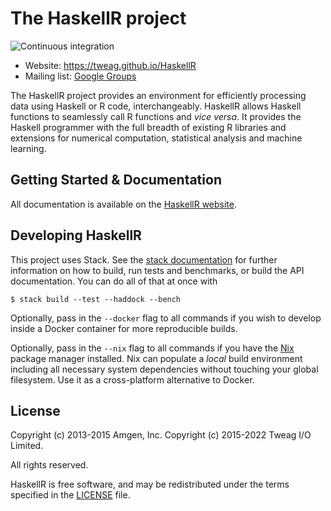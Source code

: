 # The HaskellR project

![Continuous integration](https://github.com/tweag/HaskellR/workflows/Continuous%20integration/badge.svg?branch=master)

* Website: https://tweag.github.io/HaskellR
* Mailing list: [Google Groups](https://groups.google.com/group/haskellr)

The HaskellR project provides an environment for efficiently
processing data using Haskell or R code, interchangeably. HaskellR
allows Haskell functions to seamlessly call R functions and *vice
versa*. It provides the Haskell programmer with the full breadth of
existing R libraries and extensions for numerical computation,
statistical analysis and machine learning.

## Getting Started & Documentation

All documentation is available on the
[HaskellR website](https://tweag.github.io/HaskellR).

## Developing HaskellR

This project uses Stack. See the [stack documentation][stack-docs] for
further information on how to build, run tests and benchmarks, or
build the API documentation. You can do all of that at once with

```
$ stack build --test --haddock --bench
```

Optionally, pass in the `--docker` flag to all commands if you wish to
develop inside a Docker container for more reproducible builds.

Optionally, pass in the `--nix` flag to all commands if you have the
[Nix][nix] package manager installed. Nix can populate a *local* build
environment including all necessary system dependencies without
touching your global filesystem. Use it as a cross-platform
alternative to Docker.

[nix]: http://nixos.org/nix
[stack-docs]: https://docs.haskellstack.org/en/stable/GUIDE/

## License

Copyright (c) 2013-2015 Amgen, Inc.
Copyright (c) 2015-2022 Tweag I/O Limited.

All rights reserved.

HaskellR is free software, and may be redistributed under the terms
specified in the [LICENSE](LICENSE) file.
